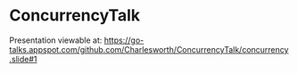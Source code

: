 # ConcurrencyTalk

Presentation viewable at:
https://go-talks.appspot.com/github.com/Charlesworth/ConcurrencyTalk/concurrency.slide#1
